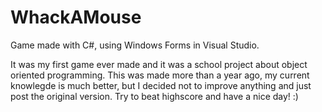 # WhackAMouse
Game made with C#, using Windows Forms in Visual Studio.

It was my first game ever made and it was a school project about object oriented programming.
This was made more than a year ago, my current knowlegde is much better, but I decided not to improve anything and just post the original version.
Try to beat highscore and have a nice day! :)
